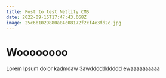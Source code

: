 ```yaml
---
title: Post to test Netlify CMS
date: 2022-09-15T17:47:43.668Z
image: 25c6b1029880a04c08172f2cf4e3fd2c.jpg
---
```

# Woooooooo

Lorem Ipsum dolor kadmdaw 3awdddddddddd ewaaaaaaaaaa